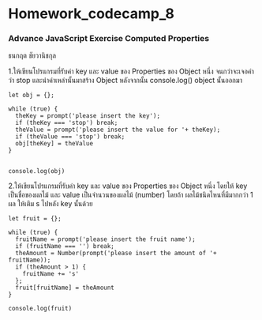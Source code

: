 # Homework_codecamp_8
### Advance JavaScript Exercise Computed Properties
ธนกฤต ชัยวานิชกุล

1.ให้เขียนโปรแกรมที่รับค่า key และ value ของ Properties ของ Object หนึ่ง จนกว่าจะเจอคำว่า stop และนำค่าเหล่านั้นมาสร้าง Object หลังจากนั้น console.log() object นั้นออกมา

```
let obj = {};

while (true) {
  theKey = prompt('please insert the key');
  if (theKey === 'stop') break;
  theValue = prompt('please insert the value for '+ theKey);
  if (theValue === 'stop') break;
  obj[theKey] = theValue
}


console.log(obj)
```


2.ให้เขียนโปรแกรมที่รับค่า key และ value ของ Properties ของ Object หนึ่ง โดยให้ key เป็นชื่อของผลไม้ และ value เป็นจำนวนของผลไม้ (number) โดยถ้า ผลไม้ชนิดไหนที่มีมากกว่า 1 ผล ให้เติม s ไปหลัง key นั้นด้วย

```
let fruit = {};

while (true) {
  fruitName = prompt('please insert the fruit name');
  if (fruitName === '') break;
  theAmount = Number(prompt('please insert the amount of '+ fruitName));
  if (theAmount > 1) {
    fruitName += 's'
  };
  fruit[fruitName] = theAmount
}

console.log(fruit)
```
